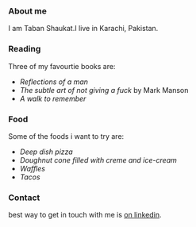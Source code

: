 ### About me
I am Taban Shaukat.I live in Karachi, Pakistan.

### Reading

Three of my favourtie books are:
- *Reflections of a man*
- *The subtle art of not giving a fuck* by Mark Manson
- *A walk to remember*

### Food

Some of the foods i want to try are:

- *Deep dish pizza*
- *Doughnut cone filled with creme and ice-cream*
- *Waffles*
- *Tacos*

### Contact

best way to get in touch with me is [on linkedin](https://www.linkedin.com/in/tabanshaukat/).

